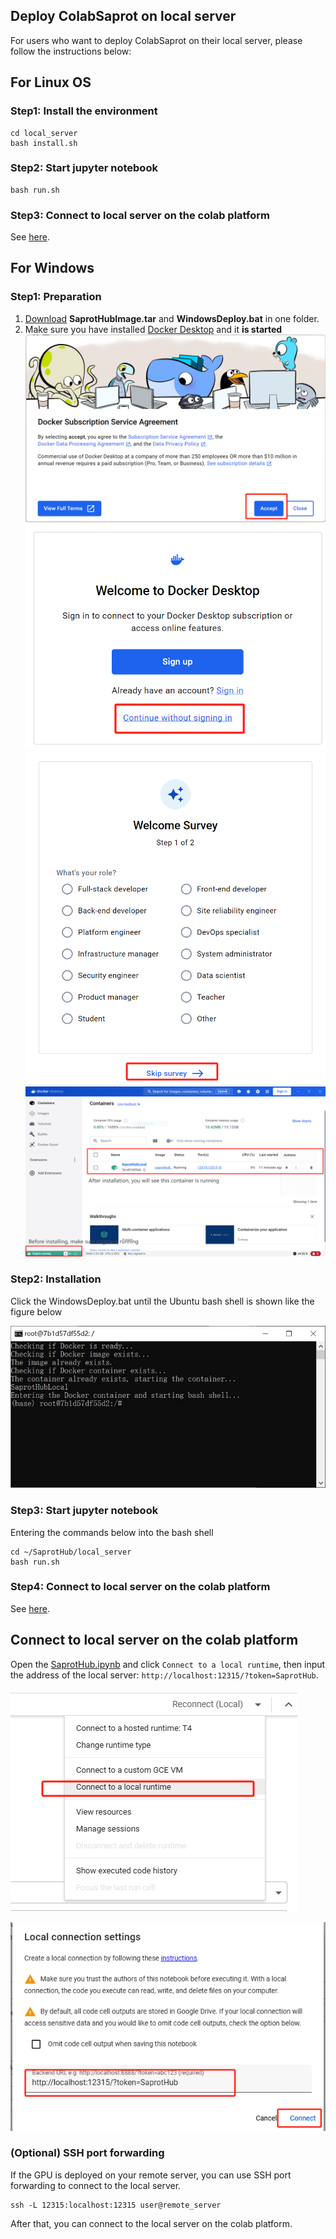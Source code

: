 ## Deploy ColabSaprot on local server
For users who want to deploy ColabSaprot on their local server, please follow the instructions below:

## For Linux OS

### Step1: Install the environment
```
cd local_server
bash install.sh
```

### Step2: Start jupyter notebook
```
bash run.sh
```

### Step3: Connect to local server on the colab platform
See [here](#connect-to-local-server-on-the-colab-platform).

## For Windows

### Step1: Preparation
1. [Download](https://huggingface.co/datasets/lxzcpro/SaprotHubWindowsDeploy/tree/main) **SaprotHubImage.tar** and **WindowsDeploy.bat** in one folder.
2. Make sure you have installed [Docker Desktop](https://desktop.docker.com/win/main/amd64/Docker%20Desktop%20Installer.exe) and it **is started**
![img_3.png](../Figure/InstallPage1.png)
![img_4.png](../Figure/InstallPage2.png)
![img_5.png](../Figure/InstallPage3.png)
![img_2.png](../Figure/docker_page.png)

### Step2: Installation
Click the WindowsDeploy.bat until the Ubuntu bash shell is shown like the figure below

![img_3.png](../Figure/bash_shell.jpg)

### Step3: Start jupyter notebook
Entering the commands below into the bash shell
```
cd ~/SaprotHub/local_server
bash run.sh
```

### Step4: Connect to local server on the colab platform
See [here](#connect-to-local-server-on-the-colab-platform).

## Connect to local server on the colab platform
Open the [SaprotHub.ipynb](https://colab.research.google.com/github/westlake-repl/SaprotHub/blob/main/colab/SaprotHub.ipynb) and click
``Connect to a local runtime``, then input the address of the local server: ``http://localhost:12315/?token=SaprotHub``.

![img.png](../Figure/connect_to_a_local_runtime.png)

![img_1.png](../Figure/input_address.png)

### (Optional) SSH port forwarding
If the GPU is deployed on your remote server, you can use SSH port forwarding to connect to the local server. 
```
ssh -L 12315:localhost:12315 user@remote_server
```
After that, you can connect to the local server on the colab platform.
